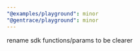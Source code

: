 ```yaml
---
"@examples/playground": minor
"@gentrace/playground": minor
---
```


rename sdk functions/params to be clearer
